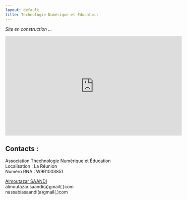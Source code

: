 ```yaml
---
layout: default
title: Technologie Numérique et Education
---
```


_Site en construction ..._

<iframe width="560" height="315" src="https://www.youtube.com/embed/NYQ_1Bn3K4M" frameborder="0" allow="accelerometer; autoplay; encrypted-media; gyroscope; picture-in-picture" allowfullscreen></iframe>

## Contacts :

Association Thechnologie Numérique et Éducation<br>
Localisation : La Réunion<br>
Numéro RNA : W9R1003851<br>
<div class="LI-profile-badge"  data-version="v1" data-size="medium" data-locale="fr_FR" data-type="horizontal" data-theme="dark" data-vanity="almoutazar-saandi-53bb9996"><a class="LI-simple-link" href='https://fr.linkedin.com/in/almoutazar-saandi-53bb9996?trk=profile-badge'>Almoutazar SAANDI</a></div>
almoutazar.saandi(a)gmail(.)com <br>
nassabiasaandi(a)gmail(.)com
